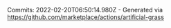 Commits: 2022-02-20T06:50:14.980Z - Generated via https://github.com/marketplace/actions/artificial-grass
<br>
